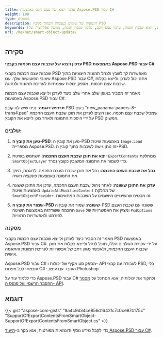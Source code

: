 ```yaml
---
title: עדכון ויצוא של עצם חכם באמצעות Aspose.PSD עבור C#
weight: 100
type: מסמכים
description: דוגמאות של שימוש בעצמות חכמות בקובץ PSD
keywords: [עצם חכם, שכבת חכמה, ייצוא עצם חכם, ייצוא שכבת חכמה, עדכון עצם חכם, עדכון שכבת חכמה, ממשק אפליקציה של PSD, C#, csharp, קוד דוגמה]
url: /he/net/smart-object-update/
---
```


## סקירה

**עדכון ויצוא של שכבות עצם חכמות בקבצי PSD באמצעות Aspose.PSD עבור C#**

שכבות עצם חכמות בקבצי PSD מאפשרות לך לשבץ ולנהל תמונות חיצוניות בתוך עיצובי הפוטושופ שלך. עם Aspose.PSD עבור C#, אתה יכול לעדכן ולייצא בקלות שכבות עצם חכמות, מספק יכולות עוצמתיות לעריכת תמונות ולנהיגה.

מאמר זה מסביר באופן שלב אחרי שלב כיצד לעדכן ולייצא שכבות עצם חכמות באמצעות Aspose.PSD עבור C#.

**תרחיש דוגמה**: נניח שיש לנו קובץ PSD בשם "new_panama-papers-8-trans4.psd" שמכיל שכבת עצם חכמה. אנו רוצים לעדכן את תוכן שכבת העצם החכמה על ידי היפכות התמונה ולאחר מכן לייצא את הקובץ PSD המשונן.

### שלבים:

1. **טען את קובץ ה-PSD**:
   טען את קובץ ה-PSD באמצעות שיטת `Image.Load` מספריית Aspose.PSD. זה נותן גישה לשכבות בתוך קובץ ה-PSD.

2. **ייצא את תוכן שכבת העצם החכמה**:
   השתמש בשיטת `ExportContents` ממחלקת `SmartObjectLayer` כדי לשמור את התמונה המשובץ כקובץ נפרד.

3. **נהל את שכבת העצם החכמה**:
   נהל את תוכן שכבת העצם החכמה. לדוגמה, היפך את התמונה באמצעות פונקציה ראויה.

4. **עדכן את התוכן ששונה**:
   לאחר ניהול שכבת העצם החכמה, עדכן את התוכן ששונה באמצעות שיטת `UpdateAllModifiedContent` של מחלקת `SmartObjectProvider`. זה מבטיח שהשינויים מיושמים על השכבות המתאימות.

5. **שמור את קובץ ה-PSD ששונה**:
   שמור את קובץ ה-PSD ששונה עם שכבת העצם החכמה ששודרגה באמצעות השיטה `Save` ומציין את האפשרויות של `PsdOptions` לפורמט ולאפשרויות הרצויות.

### מסקנה

מאמר זה הסביר כיצד לעדכן ולייצא שכבות עצם חכמות בקבצי PSD באמצעות Aspose.PSD עבור C#. על ידי עקירת השלבים הללו, תוכל לנהל ולייצא בקלות את תוכן שכבות העצם החכמות, ולאפשר מגוון רחב של אפשרויות לעריכת תמונות והתאמה אישית.

Aspose.PSD עבור C# מספק סט מקיף של יכולות ו- API לעבודה עם קבצי PSD, כלי עוצמתי לכל מפתח C# העובד עם עיצובי Photoshop.

כדי ללמוד עוד על Aspose.PSD עבור C# ולחקור את יכולותיה, אנא הסתכל על [מסמך ההסבר הרשמי ועל פנקס ה- API](https://docs.aspose.com/psd/net/).

## דוגמא

{{< gist "aspose-com-gists" "8a4c9d34ce856d1642fc7c0ce974175c" "SupportOfExportContentsFromSmartObject-SupportOfExportContentsFromSmartObject.cs" >}}

כדי לקבל מידע נוסף ודוגמאות מפורטות, אנא בקר ב-[תיעוד Aspose.PSD עבור C#](https://docs.aspose.com/psd/net/).
